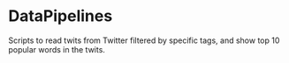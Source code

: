# DataPipelines
Scripts to read twits from Twitter filtered by specific tags, and show top 10 popular words in the twits.
